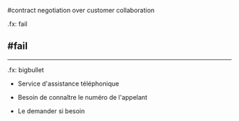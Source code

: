#contract <span class="green">negotiation</span> over customer <span class="red">collaboration</span>

.fx: fail

## #fail

---

.fx: bigbullet

* Service d'assistance téléphonique

* Besoin de connaître le numéro de l'appelant

* Le demander si besoin


